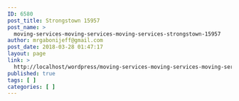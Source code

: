 ```yaml
---
ID: 6580
post_title: Strongstown 15957
post_name: >
  moving-services-moving-services-moving-services-strongstown-15957
author: mrgabonijeff@gmail.com
post_date: 2018-03-28 01:47:17
layout: page
link: >
  http://localhost/wordpress/moving-services-moving-services-moving-services-strongstown-15957/
published: true
tags: [ ]
categories: [ ]
---
```

